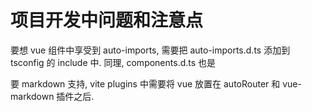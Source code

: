 # 项目开发中问题和注意点

要想 vue 组件中享受到 auto-imports, 需要把 auto-imports.d.ts 添加到 tsconfig 的 include 中.
同理, components.d.ts 也是

要 markdown 支持, vite plugins 中需要将 vue 放置在 autoRouter 和 vue-markdown 插件之后.